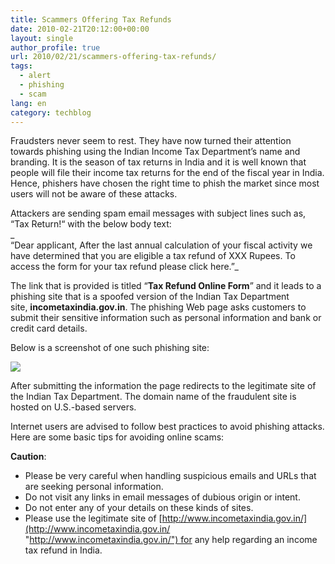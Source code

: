 ```yaml
---
title: Scammers Offering Tax Refunds
date: 2010-02-21T20:12:00+00:00
layout: single
author_profile: true
url: 2010/02/21/scammers-offering-tax-refunds/
tags:
  - alert
  - phishing
  - scam
lang: en
category: techblog
---
```

Fraudsters never seem to rest. They have now turned their attention towards phishing using the Indian Income Tax Department’s name and branding. It is the season of tax returns in India and it is well known that people will file their income tax returns for the end of the fiscal year in India. Hence, phishers have chosen the right time to phish the market since most users will not be aware of these attacks.

Attackers are sending spam email messages with subject lines such as, “Tax Return!“ with the below body text:  
_  
“Dear applicant, After the last annual calculation of your fiscal activity we have determined that you are eligible a tax refund of XXX Rupees. To access the form for your tax refund please click here.”_

The link that is provided is titled “**Tax Refund Online Form**” and it leads to a phishing site that is a spoofed version of the Indian Tax Department site, **incometaxindia.gov.in**. The phishing Web page asks customers to submit their sensitive information such as personal information and bank or credit card details.

Below is a screenshot of one such phishing site:

[![](http://3.bp.blogspot.com/_vaUVXcmC3OI/S4GMSGvL85I/AAAAAAAAA-w/gqPZV6t0geE/s640/tax+scam.jpg)](http://3.bp.blogspot.com/_vaUVXcmC3OI/S4GMSGvL85I/AAAAAAAAA-w/gqPZV6t0geE/s1600-h/tax+scam.jpg)

After submitting the information the page redirects to the legitimate site of the Indian Tax Department. The domain name of the fraudulent site is hosted on U.S.-based servers.

Internet users are advised to follow best practices to avoid phishing attacks. Here are some basic tips for avoiding online scams:

**Caution**:

* Please be very careful when handling suspicious emails and URLs that are seeking personal information.
* Do not visit any links in email messages of dubious origin or intent.
* Do not enter any of your details on these kinds of sites.
* Please use the legitimate site of [http://www.incometaxindia.gov.in/](http://www.incometaxindia.gov.in/ "http://www.incometaxindia.gov.in/") for any help regarding an income tax refund in India.